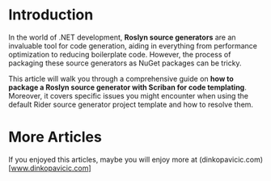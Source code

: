 # Introduction

In the world of .NET development, **Roslyn source generators** are an invaluable tool for code generation, aiding in everything from performance optimization to reducing boilerplate code. However, the process of packaging these source generators as NuGet packages can be tricky.

This article will walk you through a comprehensive guide on **how to package a Roslyn source generator with Scriban for code templating**. Moreover, it covers specific issues you might encounter when using the default Rider source generator project template and how to resolve them.


# More Articles
If you enjoyed this articles, maybe you will enjoy more at (dinkopavicic.com)[www.dinkopavicic.com]

